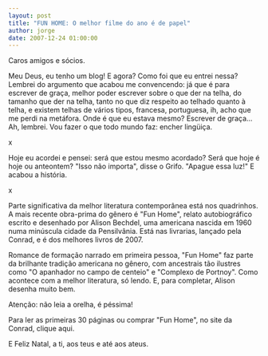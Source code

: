 ```yaml
---
layout: post
title: "FUN HOME: O melhor filme do ano é de papel"
author: jorge
date: 2007-12-24 01:00:00
---
```

Caros amigos e sócios.

Meu Deus, eu tenho um blog! E agora? Como foi que eu entrei nessa? Lembrei do argumento que acabou me convencendo: já que é para escrever de graça, melhor poder escrever sobre o que der na telha, do tamanho que der na telha, tanto no que diz respeito ao telhado quanto à telha, e existem telhas de vários tipos, francesa, portuguesa, ih, acho que me perdi na metáfora. Onde é que eu estava mesmo? Escrever de graça... Ah, lembrei. Vou fazer o que todo mundo faz: encher lingüiça.

x

Hoje eu acordei e pensei: será que estou mesmo acordado? Será que hoje é hoje ou anteontem? "Isso não importa", disse o Grifo. "Apague essa luz!" E acabou a história.

x

Parte significativa da melhor literatura contemporânea está nos quadrinhos. A mais recente obra-prima do gênero é "Fun Home", relato autobiográfico escrito e desenhado por Alison Bechdel, uma americana nascida em 1960 numa minúscula cidade da Pensilvânia. Está nas livrarias, lançado pela Conrad, e é dos melhores livros de 2007.

Romance de formação narrado em primeira pessoa, "Fun Home" faz parte da brilhante tradição americana no gênero, com ancestrais tão ilustres como "O apanhador no campo de centeio" e "Complexo de Portnoy". Como acontece com a melhor literatura, só lendo. E, para completar, Alison desenha muito bem.

Atenção: não leia a orelha, é péssima!

Para ler as primeiras 30 páginas ou comprar "Fun Home", no site da Conrad, clique aqui.

E Feliz Natal, a ti, aos teus e até aos ateus.